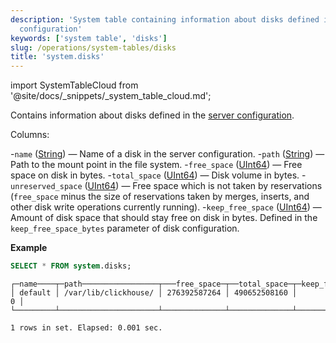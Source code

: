 ```yaml
---
description: 'System table containing information about disks defined in the server
  configuration'
keywords: ['system table', 'disks']
slug: /operations/system-tables/disks
title: 'system.disks'
---
```


import SystemTableCloud from '@site/docs/_snippets/_system_table_cloud.md';

<SystemTableCloud/>

Contains information about disks defined in the [server configuration](../../engines/table-engines/mergetree-family/mergetree.md#table_engine-mergetree-multiple-volumes_configure).

Columns:

-`name` ([String](../../sql-reference/data-types/string.md)) — Name of a disk in the server configuration.
-`path` ([String](../../sql-reference/data-types/string.md)) — Path to the mount point in the file system.
-`free_space` ([UInt64](../../sql-reference/data-types/int-uint.md)) — Free space on disk in bytes.
-`total_space` ([UInt64](../../sql-reference/data-types/int-uint.md)) — Disk volume in bytes.
-`unreserved_space` ([UInt64](../../sql-reference/data-types/int-uint.md)) — Free space which is not taken by reservations (`free_space` minus the size of reservations taken by merges, inserts, and other disk write operations currently running).
-`keep_free_space` ([UInt64](../../sql-reference/data-types/int-uint.md)) — Amount of disk space that should stay free on disk in bytes. Defined in the `keep_free_space_bytes` parameter of disk configuration.

**Example**

```sql
SELECT * FROM system.disks;
```

```response
┌─name────┬─path─────────────────┬───free_space─┬──total_space─┬─keep_free_space─┐
│ default │ /var/lib/clickhouse/ │ 276392587264 │ 490652508160 │               0 │
└─────────┴──────────────────────┴──────────────┴──────────────┴─────────────────┘

1 rows in set. Elapsed: 0.001 sec.
```

